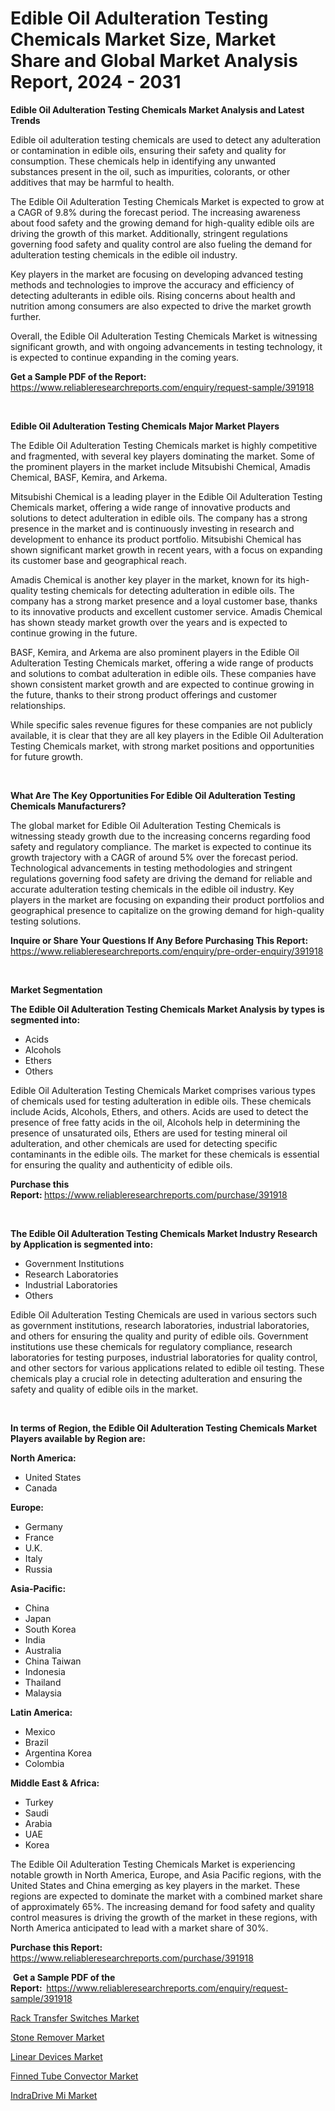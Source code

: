 <p><h1>Edible Oil Adulteration Testing Chemicals Market Size, Market Share and Global Market Analysis Report, 2024 - 2031</h1></p><p><strong>Edible Oil Adulteration Testing Chemicals Market Analysis and Latest Trends</strong></p>
<p><p>Edible oil adulteration testing chemicals are used to detect any adulteration or contamination in edible oils, ensuring their safety and quality for consumption. These chemicals help in identifying any unwanted substances present in the oil, such as impurities, colorants, or other additives that may be harmful to health.</p><p>The Edible Oil Adulteration Testing Chemicals Market is expected to grow at a CAGR of 9.8% during the forecast period. The increasing awareness about food safety and the growing demand for high-quality edible oils are driving the growth of this market. Additionally, stringent regulations governing food safety and quality control are also fueling the demand for adulteration testing chemicals in the edible oil industry.</p><p>Key players in the market are focusing on developing advanced testing methods and technologies to improve the accuracy and efficiency of detecting adulterants in edible oils. Rising concerns about health and nutrition among consumers are also expected to drive the market growth further.</p><p>Overall, the Edible Oil Adulteration Testing Chemicals Market is witnessing significant growth, and with ongoing advancements in testing technology, it is expected to continue expanding in the coming years.</p></p>
<p><strong>Get a Sample PDF of the Report:&nbsp;</strong> <a href="https://www.reliableresearchreports.com/enquiry/request-sample/391918">https://www.reliableresearchreports.com/enquiry/request-sample/391918</a></p>
<p>&nbsp;</p>
<p><strong>Edible Oil Adulteration Testing Chemicals Major Market Players</strong></p>
<p><p>The Edible Oil Adulteration Testing Chemicals market is highly competitive and fragmented, with several key players dominating the market. Some of the prominent players in the market include Mitsubishi Chemical, Amadis Chemical, BASF, Kemira, and Arkema.</p><p>Mitsubishi Chemical is a leading player in the Edible Oil Adulteration Testing Chemicals market, offering a wide range of innovative products and solutions to detect adulteration in edible oils. The company has a strong presence in the market and is continuously investing in research and development to enhance its product portfolio. Mitsubishi Chemical has shown significant market growth in recent years, with a focus on expanding its customer base and geographical reach.</p><p>Amadis Chemical is another key player in the market, known for its high-quality testing chemicals for detecting adulteration in edible oils. The company has a strong market presence and a loyal customer base, thanks to its innovative products and excellent customer service. Amadis Chemical has shown steady market growth over the years and is expected to continue growing in the future.</p><p>BASF, Kemira, and Arkema are also prominent players in the Edible Oil Adulteration Testing Chemicals market, offering a wide range of products and solutions to combat adulteration in edible oils. These companies have shown consistent market growth and are expected to continue growing in the future, thanks to their strong product offerings and customer relationships.</p><p>While specific sales revenue figures for these companies are not publicly available, it is clear that they are all key players in the Edible Oil Adulteration Testing Chemicals market, with strong market positions and opportunities for future growth.</p></p>
<p>&nbsp;</p>
<p><strong>What Are The Key Opportunities For Edible Oil Adulteration Testing Chemicals Manufacturers?</strong></p>
<p><p>The global market for Edible Oil Adulteration Testing Chemicals is witnessing steady growth due to the increasing concerns regarding food safety and regulatory compliance. The market is expected to continue its growth trajectory with a CAGR of around 5% over the forecast period. Technological advancements in testing methodologies and stringent regulations governing food safety are driving the demand for reliable and accurate adulteration testing chemicals in the edible oil industry. Key players in the market are focusing on expanding their product portfolios and geographical presence to capitalize on the growing demand for high-quality testing solutions.</p></p>
<p><strong>Inquire or Share Your Questions If Any Before Purchasing This Report:</strong> <a href="https://www.reliableresearchreports.com/enquiry/pre-order-enquiry/391918">https://www.reliableresearchreports.com/enquiry/pre-order-enquiry/391918</a></p>
<p>&nbsp;</p>
<p><strong>Market Segmentation</strong></p>
<p><strong>The Edible Oil Adulteration Testing Chemicals Market Analysis by types is segmented into:</strong></p>
<p><ul><li>Acids</li><li>Alcohols</li><li>Ethers</li><li>Others</li></ul></p>
<p><p>Edible Oil Adulteration Testing Chemicals Market comprises various types of chemicals used for testing adulteration in edible oils. These chemicals include Acids, Alcohols, Ethers, and others. Acids are used to detect the presence of free fatty acids in the oil, Alcohols help in determining the presence of unsaturated oils, Ethers are used for testing mineral oil adulteration, and other chemicals are used for detecting specific contaminants in the edible oils. The market for these chemicals is essential for ensuring the quality and authenticity of edible oils.</p></p>
<p><strong>Purchase this Report:&nbsp;</strong><a href="https://www.reliableresearchreports.com/purchase/391918">https://www.reliableresearchreports.com/purchase/391918</a></p>
<p>&nbsp;</p>
<p><strong>The Edible Oil Adulteration Testing Chemicals Market Industry Research by Application is segmented into:</strong></p>
<p><ul><li>Government Institutions</li><li>Research Laboratories</li><li>Industrial Laboratories</li><li>Others</li></ul></p>
<p><p>Edible Oil Adulteration Testing Chemicals are used in various sectors such as government institutions, research laboratories, industrial laboratories, and others for ensuring the quality and purity of edible oils. Government institutions use these chemicals for regulatory compliance, research laboratories for testing purposes, industrial laboratories for quality control, and other sectors for various applications related to edible oil testing. These chemicals play a crucial role in detecting adulteration and ensuring the safety and quality of edible oils in the market.</p></p>
<p>&nbsp;</p>
<p><strong>In terms of Region, the Edible Oil Adulteration Testing Chemicals Market Players available by Region are:</strong></p>
<p>
    <p> <strong> North America: </strong>
        <ul>
            <li>United States</li>
            <li>Canada</li>
        </ul>
        </p> 
    <p> <strong> Europe: </strong>
        <ul>
            <li>Germany</li>
            <li>France</li>
            <li>U.K.</li>
            <li>Italy</li>
            <li>Russia</li>
        </ul>
        </p> 
    <p> <strong> Asia-Pacific: </strong>
        <ul>
            <li>China</li>
            <li>Japan</li>
            <li>South Korea</li>
            <li>India</li>
            <li>Australia</li>
            <li>China Taiwan</li>
            <li>Indonesia</li>
            <li>Thailand</li>
            <li>Malaysia</li>
        </ul>
        </p> 
    <p> <strong> Latin America: </strong>
        <ul>
            <li>Mexico</li>
            <li>Brazil</li>
            <li>Argentina Korea</li>
            <li>Colombia</li>
        </ul>
        </p> 
    <p> <strong> Middle East & Africa: </strong>
        <ul>
            <li>Turkey</li>
            <li>Saudi</li>
            <li>Arabia</li>
            <li>UAE</li>
            <li>Korea</li>
        </ul>
    </p>
    </p>
<p><p>The Edible Oil Adulteration Testing Chemicals Market is experiencing notable growth in North America, Europe, and Asia Pacific regions, with the United States and China emerging as key players in the market. These regions are expected to dominate the market with a combined market share of approximately 65%. The increasing demand for food safety and quality control measures is driving the growth of the market in these regions, with North America anticipated to lead with a market share of 30%.</p></p>
<p><strong>Purchase this Report: </strong><a href="https://www.reliableresearchreports.com/purchase/391918">https://www.reliableresearchreports.com/purchase/391918</a></p>
<p>&nbsp;<strong>Get a Sample PDF of the Report:&nbsp;&nbsp;</strong><a href="https://www.reliableresearchreports.com/enquiry/request-sample/391918">https://www.reliableresearchreports.com/enquiry/request-sample/391918</a></p>
<p><strong></strong></p>
<p><p><a href="https://view.publitas.com/reportprime-1/rack-transfer-switches-market-challenges-opportunities-and-growth-drivers-and-major-market-players-forecasted-for-period-from-2024-2031/">Rack Transfer Switches Market</a></p><p><a href="https://scarlet-rocket-c63.notion.site/Stone-Remover-Market-Insights-Market-Players-and-Forecast-Till-2031-64ade083cb2e44cfbbff847486b555e1">Stone Remover Market</a></p><p><a href="https://view.publitas.com/reportprime-1/linear-devices-market-provides-detailed-segmentation-of-this-market-based-on-type-application-and-region-and-forecast-for-the-period-from-2024-2031/">Linear Devices Market</a></p><p><a href="https://fearless-okapi-6c8.notion.site/Finned-Tube-Convector-Market-Offers-Provide-Insightful-Data-for-the-Time-Period-from-2024-to-2031-an-9c7ab3b287f848be9cc5144b7222b001">Finned Tube Convector Market</a></p><p><a href="https://zircon-bluebell-299.notion.site/IndraDrive-Mi-Market-Size-Share-Trends-Analysis-Report-By-Application-Regional-Outlook-Competit-c4748e2cdf3349d1a79ad4a97d783d85">IndraDrive Mi Market</a></p></p>